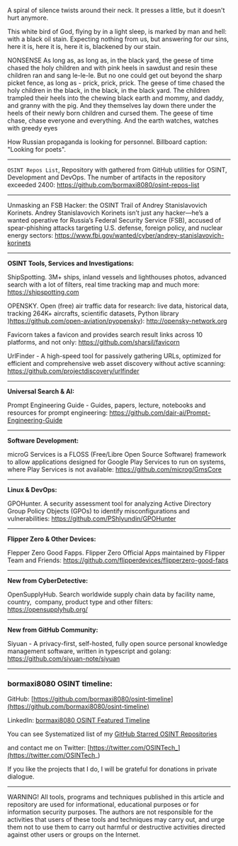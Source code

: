
A spiral of silence twists around their neck.
It presses a little, but it doesn't hurt anymore.


This white bird of God,
flying by in a light sleep,
is marked by man and hell:
with a black oil stain.
Expecting nothing from us,
but answering for our sins,
here it is,
here it is,
here it is,
blackened by our stain.


NONSENSE
As long as, as long as, in the black yard,
the geese of time chased the holy children
and with pink heels in sawdust and resin
these children ran and sang le-le-le.
But no one could get out beyond the sharp picket fence,
as long as - prick, prick, prick.
The geese of time chased the holy children
in the black, in the black, in the black yard.
The children trampled their heels into the chewing black earth
and mommy, and daddy, and granny with the pig.
And they themselves lay down there under the heels of their
newly born children and cursed them.
The geese of time chase, chase everyone and everything.
And the earth watches, watches with greedy eyes


How Russian propaganda is looking for personnel. Billboard caption: "Looking for poets".

----

```OSINT Repos List```, Repository with gathered from GitHub utilities for OSINT, Development and DevOps. The number of artifacts in the repository exceeded 2400: https://github.com/bormaxi8080/osint-repos-list

----

Unmasking an FSB Hacker: the OSINT Trail of Andrey Stanislavovich Korinets. Andrey Stanislavovich Korinets isn’t just any hacker—he’s a wanted operative for Russia’s Federal Security Service (FSB), accused of spear-phishing attacks targeting U.S. defense, foreign policy, and nuclear energy sectors: https://www.fbi.gov/wanted/cyber/andrey-stanislavovich-korinets

----

**OSINT Tools, Services and Investigations:**

ShipSpotting. 3M+ ships, inland vessels and lighthouses photos, advanced search with a lot of filters, real time tracking map and much more: https://shipspotting.com

OPENSKY. Open (free) air traffic data for research: live data, historical data, tracking 264K+ aircrafts, scientific datasets, Python library )https://github.com/open-aviation/pyopensky): http://opensky-network.org

Favicorn takes a favicon and provides search result links across 10 platforms, and not only: https://github.com/sharsil/favicorn

UrlFinder - A high-speed tool for passively gathering URLs, optimized for efficient and comprehensive web asset discovery without active scanning: https://github.com/projectdiscovery/urlfinder

----

**Universal Search & AI:**

Prompt Engineering Guide - Guides, papers, lecture, notebooks and resources for prompt engineering: https://github.com/dair-ai/Prompt-Engineering-Guide

---

**Software Development:**

microG Services is a FLOSS (Free/Libre Open Source Software) framework to allow applications designed for Google Play Services to run on systems, where Play Services is not available: https://github.com/microg/GmsCore

----

**Linux & DevOps:**

GPOHunter. A security assessment tool for analyzing Active Directory Group Policy Objects (GPOs) to identify misconfigurations and vulnerabilities: https://github.com/PShlyundin/GPOHunter

----

**Flipper Zero & Other Devices:**

Flepper Zero Good Fapps. Flipper Zero Official Apps maintained by Flipper Team and Friends: https://github.com/flipperdevices/flipperzero-good-faps

----

**New from CyberDetective:**

OpenSupplyHub. Search worldwide supply chain data by facility name, country,  company, product type and other filters: https://opensupplyhub.org/

----

**New from GitHub Community:**

Siyuan - A privacy-first, self-hosted, fully open source personal knowledge management software, written in typescript and golang: https://github.com/siyuan-note/siyuan

----
### bormaxi8080 OSINT timeline:

GitHub: [https://github.com/bormaxi8080/osint-timeline](https://github.com/bormaxi8080/osint-timeline)

LinkedIn: [bormaxi8080 OSINT Featured Timeline](https://www.linkedin.com/in/osintech/details/featured/)

You can see Systematized list of my [GitHub Starred OSINT Repositories](https://github.com/bormaxi8080/osint-repos-list)

and contact me on Twitter: [https://twitter.com/OSINTech_](https://twitter.com/OSINTech_)

If you like the projects that I do, I will be grateful for donations in private dialogue.

----

WARNING! All tools, programs and techniques published in this article and repository are used for informational, educational purposes or for information security purposes. The authors are not responsible for the activities that users of these tools and techniques may carry out, and urge them not to use them to carry out harmful or destructive activities directed against other users or groups on the Internet.
